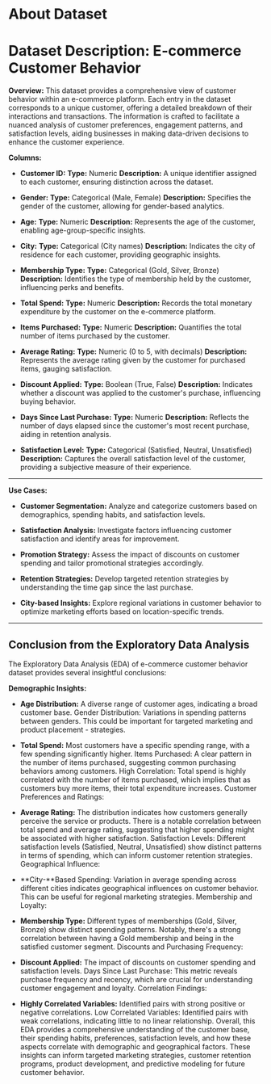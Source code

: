 # **About Dataset**

# **Dataset Description: E-commerce Customer Behavior**

**Overview:**
  This dataset provides a comprehensive view of customer behavior within an e-commerce platform. Each entry in the dataset corresponds to a unique customer, offering a detailed breakdown of their interactions and transactions. The information is crafted to facilitate a nuanced analysis of customer preferences, engagement patterns, and satisfaction levels, aiding businesses in making data-driven decisions to enhance the customer experience.

**Columns:**

- **Customer ID:**
  **Type:** Numeric
  **Description:** A unique identifier assigned to each customer, ensuring distinction across the dataset.

- **Gender:**
**Type:** Categorical (Male, Female)
**Description:** Specifies the gender of the customer, allowing for gender-based analytics.

- **Age:**
**Type:** Numeric
**Description:** Represents the age of the customer, enabling age-group-specific insights.

- **City:**
**Type:** Categorical (City names)
**Description:** Indicates the city of residence for each customer, providing geographic insights.

- **Membership Type:**
**Type:** Categorical (Gold, Silver, Bronze)
**Description:** Identifies the type of membership held by the customer, influencing perks and benefits.

- **Total Spend:**
**Type:** Numeric
**Description:** Records the total monetary expenditure by the customer on the e-commerce platform.

- **Items Purchased:**
**Type:** Numeric
**Description:** Quantifies the total number of items purchased by the customer.

- **Average Rating:**
**Type:** Numeric (0 to 5, with decimals)
**Description:** Represents the average rating given by the customer for purchased items, gauging satisfaction.

- **Discount Applied:**
**Type:** Boolean (True, False)
**Description:** Indicates whether a discount was applied to the customer's purchase, influencing buying behavior.

- **Days Since Last Purchase:**
**Type:** Numeric
**Description:** Reflects the number of days elapsed since the customer's most recent purchase, aiding in retention analysis.

- **Satisfaction Level:**
**Type:** Categorical (Satisfied, Neutral, Unsatisfied)
**Description:** Captures the overall satisfaction level of the customer, providing a subjective measure of their experience.
---

**Use Cases:**

- **Customer Segmentation:**
Analyze and categorize customers based on demographics, spending habits, and satisfaction levels.

- **Satisfaction Analysis:**
Investigate factors influencing customer satisfaction and identify areas for improvement.

- **Promotion Strategy:**
Assess the impact of discounts on customer spending and tailor promotional strategies accordingly.

- **Retention Strategies:**
Develop targeted retention strategies by understanding the time gap since the last purchase.

- **City-based Insights:**
Explore regional variations in customer behavior to optimize marketing efforts based on location-specific trends.
---

## **Conclusion from the Exploratory Data Analysis**

The Exploratory Data Analysis (EDA) of e-commerce customer behavior dataset provides several insightful conclusions:

**Demographic Insights:**
- **Age Distribution:** A diverse range of customer ages, indicating a broad customer base. Gender Distribution: Variations in spending patterns between genders. This could be important for targeted marketing and product placement - strategies.

- **Total Spend:** Most customers have a specific spending range, with a few spending significantly higher. Items Purchased: A clear pattern in the number of items purchased, suggesting common purchasing behaviors among customers. High Correlation: Total spend is highly correlated with the number of items purchased, which implies that as customers buy more items, their total expenditure increases. Customer Preferences and Ratings:

- **Average Rating:** The distribution indicates how customers generally perceive the service or products. There is a notable correlation between total spend and average rating, suggesting that higher spending might be associated with higher satisfaction. Satisfaction Levels: Different satisfaction levels (Satisfied, Neutral, Unsatisfied) show distinct patterns in terms of spending, which can inform customer retention strategies. Geographical Influence:

- **City-**Based Spending: Variation in average spending across different cities indicates geographical influences on customer behavior. This can be useful for regional marketing strategies. Membership and Loyalty:

- **Membership Type:** Different types of memberships (Gold, Silver, Bronze) show distinct spending patterns. Notably, there's a strong correlation between having a Gold membership and being in the satisfied customer segment. Discounts and Purchasing Frequency:

- **Discount Applied:** The impact of discounts on customer spending and satisfaction levels. Days Since Last Purchase: This metric reveals purchase frequency and recency, which are crucial for understanding customer engagement and loyalty. Correlation Findings:

- **Highly Correlated Variables:** Identified pairs with strong positive or negative correlations. Low Correlated Variables: Identified pairs with weak correlations, indicating little to no linear relationship. Overall, this EDA provides a comprehensive understanding of the customer base, their spending habits, preferences, satisfaction levels, and how these aspects correlate with demographic and geographical factors. These insights can inform targeted marketing strategies, customer retention programs, product development, and predictive modeling for future customer behavior.
